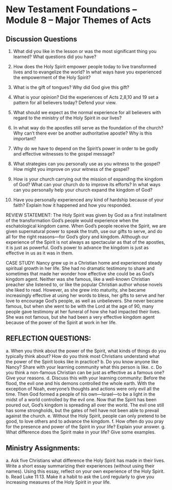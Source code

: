 # New Testament Foundations – Module 8 – Major Themes of Acts
## Discussion Questions


1.	What did you like in the lesson or was the most significant thing you learned? What questions did you have?


2.	How does the Holy Spirit empower people today to live transformed lives and to evangelize the world? In what ways have you experienced the empowerment of the Holy Spirit?


3.	What is the gift of tongues? Why did God give this gift?


4.	What is your opinion? Did the experiences of Acts 2,8,10 and 19 set a pattern for all believers today? Defend your view.


5.	What should we expect as the normal experience for all believers with regard to the ministry of the Holy Spirit in our lives?


6.	In what way do the apostles still serve as the foundation of the church? Why can’t there ever be another authoritative apostle? Why is this important?


7.	Why do we have to depend on the Spirit’s power in order to be godly and effective witnesses to the gospel message? 


8.	What strategies can you personally use as you witness to the gospel? How might you improve on your witness of the gospel?


9.	How is your church carrying out the mission of expanding the kingdom of God? What can your church do to improve its efforts? In what ways can you personally help your church expand the kingdom of God?


10.	Have you personally experienced any kind of hardship because of your faith? Explain how it happened and how you responded.





REVIEW STATEMENT: The Holy Spirit was given by God as a first installment of the transformation God’s people would experience when the eschatological kingdom came. When God’s people receive the Spirit, we are given supernatural power to speak the truth, use our gifts to serve, and do all for the right reasons—for God’s glory and kingdom. Although our experience of the Spirit is not always as spectacular as that of the apostles, it is just as powerful. God’s power to advance the kingdom is just as effective in us as it was in them. 

CASE STUDY:  Nancy grew up in a Christian home and experienced steady spiritual growth in her life. She had no dramatic testimony to share and sometimes that made her wonder how effective she could be as God’s kingdom agent. Neither was she famous, like a well-known Christian preacher she listened to, or like the popular Christian author whose novels she liked to read. However, as she grew into maturity, she became increasingly effective at using her words to bless, her gifts to serve and her love to encourage God’s people, as well as unbelievers. She never became famous, but when she went to be with the Lord at the age of 90, many people gave testimony at her funeral of how she had impacted their lives. She was not famous, but she had been a very effective kingdom agent because of the power of the Spirit at work in her life.

## REFLECTION QUESTIONS:
a.	When you think about the power of the Spirit, what kinds of things do you typically think about? How do you think most Christians understand what the power of the Spirit looks like in practice?
b.	Do you know anyone like Nancy? Share with your learning community what this person is like.
c.	Do you think a non-famous Christian can be just as effective as a famous one? Give your reasons.
d.	Discuss this with your learning community: Before the flood, the evil one and his demons controlled the whole earth. With the exception of Noah, everyone’s thoughts and actions were only evil all the time. Then God formed a people of his own—Israel—to be a light in the midst of a world controlled by the evil one. Now that the Spirit has been poured out, God’s kingdom is spreading all over the world. The evil one still has some strongholds, but the gates of hell have not been able to prevail against the church.
e.	Without the Holy Spirit, people can only pretend to be good, to love others and to advance the kingdom. 
f.	How often do you pray for the presence and power of the Spirit in your life? Explain your answer. 
g.	What difference does the Spirit make in your life? Give some examples. 


## Ministry Assignments:
a.	Ask five Christians what difference the Holy Spirit has made in their lives. Write a short essay summarizing their experiences (without using their names). Using this essay, reflect on your own experience of the Holy Spirit. 
b.	Read Luke 11:13. Make it a habit to ask the Lord regularly to give you increasing measures of the Holy Spirit in your life.



